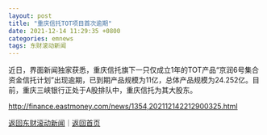 ```yaml
---
layout: post
title: "重庆信托TOT项目首次逾期"
date: 2021-12-14 11:29:35 +0800
categories: emnews
tags: 东财滚动新闻
---
```


近日，界面新闻独家获悉，重庆信托旗下一只仅成立1年的TOT产品“京润6号集合资金信托计划”出现逾期，已到期产品规模为11亿，总体产品规模为24.252亿。目前，重庆三峡银行正处于A股排队中，重庆信托为其大股东。

<http://finance.eastmoney.com/news/1354,202112142212900325.html>

[返回东财滚动新闻](//finews.withounder.com/emnews/)｜[返回首页](//finews.withounder.com/)